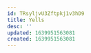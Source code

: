 ```yaml
---
id: TRsyljvU3Zftpkj1v3hD9
title: Yells
desc: ''
updated: 1639951563081
created: 1639951563081
---
```


